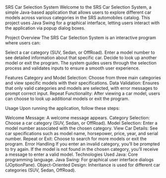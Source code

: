 SRS Car Selection System
Welcome to the SRS Car Selection System, a simple Java-based application that allows users to explore different car models across various
categories in the SRS automobiles catalog. This project uses Java Swing for a graphical interface, letting users interact with the application via popup dialog boxes.

Project Overview
The SRS Car Selection System is an interactive program where users can:

Select a car category (SUV, Sedan, or OffRoad).
Enter a model number to see detailed information about that specific car.
Decide to look up another model or exit the program.
The system guides users through the selection process and validates inputs to ensure a smooth user experience.

Features
Category and Model Selection: Choose from three main categories and view specific models with their specifications.
Data Validation: Ensures that only valid categories and models are selected, with error messages to prompt correct input.
Repeat Functionality: After viewing a car model, users can choose to look up additional models or exit the program.

Usage
Upon running the application, follow these steps:

Welcome Message: A welcome message appears.
Category Selection: Choose a car category (SUV, Sedan, or OffRoad).
Model Selection: Enter a model number associated with the chosen category.
View Car Details: See car specifications such as model name, horsepower, price, year, and serial number.
Repeat or Exit: Choose to search for more models or exit the program.
Error Handling
If you enter an invalid category, you’ll be prompted to try again.
If the model is not found in the chosen category, you’ll receive a message to enter a valid model.
Technologies Used
Java: Core programming language.
Java Swing: For graphical user interface dialogs (JOptionPane).
Object-Oriented Design: Inheritance is used for different car categories (SUV, Sedan, OffRoad).
